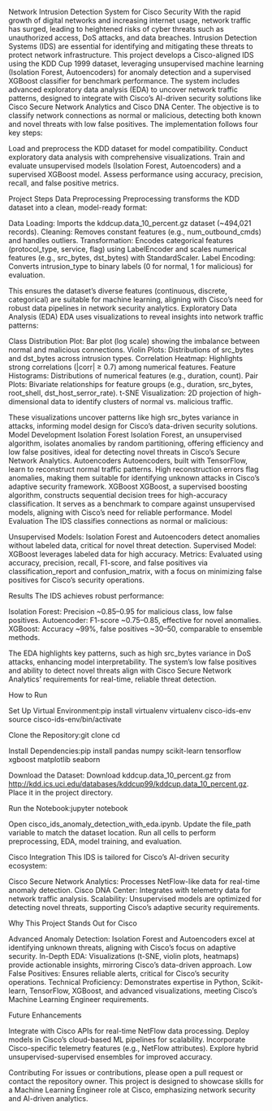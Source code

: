 Network Intrusion Detection System for Cisco Security
With the rapid growth of digital networks and increasing internet usage, network traffic has surged, leading to heightened risks of cyber threats such as unauthorized access, DoS attacks, and data breaches. Intrusion Detection Systems (IDS) are essential for identifying and mitigating these threats to protect network infrastructure. This project develops a Cisco-aligned IDS using the KDD Cup 1999 dataset, leveraging unsupervised machine learning (Isolation Forest, Autoencoders) for anomaly detection and a supervised XGBoost classifier for benchmark performance. The system includes advanced exploratory data analysis (EDA) to uncover network traffic patterns, designed to integrate with Cisco’s AI-driven security solutions like Cisco Secure Network Analytics and Cisco DNA Center.
The objective is to classify network connections as normal or malicious, detecting both known and novel threats with low false positives. The implementation follows four key steps:

Load and preprocess the KDD dataset for model compatibility.
Conduct exploratory data analysis with comprehensive visualizations.
Train and evaluate unsupervised models (Isolation Forest, Autoencoders) and a supervised XGBoost model.
Assess performance using accuracy, precision, recall, and false positive metrics.


Project Steps
Data Preprocessing
Preprocessing transforms the KDD dataset into a clean, model-ready format:

Data Loading: Imports the kddcup.data_10_percent.gz dataset (~494,021 records).
Cleaning: Removes constant features (e.g., num_outbound_cmds) and handles outliers.
Transformation: Encodes categorical features (protocol_type, service, flag) using LabelEncoder and scales numerical features (e.g., src_bytes, dst_bytes) with StandardScaler.
Label Encoding: Converts intrusion_type to binary labels (0 for normal, 1 for malicious) for evaluation.

This ensures the dataset’s diverse features (continuous, discrete, categorical) are suitable for machine learning, aligning with Cisco’s need for robust data pipelines in network security analytics.
Exploratory Data Analysis (EDA)
EDA uses visualizations to reveal insights into network traffic patterns:

Class Distribution Plot: Bar plot (log scale) showing the imbalance between normal and malicious connections.
Violin Plots: Distributions of src_bytes and dst_bytes across intrusion types.
Correlation Heatmap: Highlights strong correlations (|corr| ≥ 0.7) among numerical features.
Feature Histograms: Distributions of numerical features (e.g., duration, count).
Pair Plots: Bivariate relationships for feature groups (e.g., duration, src_bytes, root_shell, dst_host_serror_rate).
t-SNE Visualization: 2D projection of high-dimensional data to identify clusters of normal vs. malicious traffic.

These visualizations uncover patterns like high src_bytes variance in attacks, informing model design for Cisco’s data-driven security solutions.
Model Development
Isolation Forest
Isolation Forest, an unsupervised algorithm, isolates anomalies by random partitioning, offering efficiency and low false positives, ideal for detecting novel threats in Cisco’s Secure Network Analytics.
Autoencoders
Autoencoders, built with TensorFlow, learn to reconstruct normal traffic patterns. High reconstruction errors flag anomalies, making them suitable for identifying unknown attacks in Cisco’s adaptive security framework.
XGBoost
XGBoost, a supervised boosting algorithm, constructs sequential decision trees for high-accuracy classification. It serves as a benchmark to compare against unsupervised models, aligning with Cisco’s need for reliable performance.
Model Evaluation
The IDS classifies connections as normal or malicious:

Unsupervised Models: Isolation Forest and Autoencoders detect anomalies without labeled data, critical for novel threat detection.
Supervised Model: XGBoost leverages labeled data for high accuracy.
Metrics: Evaluated using accuracy, precision, recall, F1-score, and false positives via classification_report and confusion_matrix, with a focus on minimizing false positives for Cisco’s security operations.

Results
The IDS achieves robust performance:

Isolation Forest: Precision ~0.85–0.95 for malicious class, low false positives.
Autoencoder: F1-score ~0.75–0.85, effective for novel anomalies.
XGBoost: Accuracy ~99%, false positives ~30–50, comparable to ensemble methods.

The EDA highlights key patterns, such as high src_bytes variance in DoS attacks, enhancing model interpretability. The system’s low false positives and ability to detect novel threats align with Cisco Secure Network Analytics’ requirements for real-time, reliable threat detection.

How to Run

Set Up Virtual Environment:pip install virtualenv
virtualenv cisco-ids-env
source cisco-ids-env/bin/activate


Clone the Repository:git clone <your-repository-url>
cd <repository-name>


Install Dependencies:pip install pandas numpy scikit-learn tensorflow xgboost matplotlib seaborn


Download the Dataset:
Download kddcup.data_10_percent.gz from http://kdd.ics.uci.edu/databases/kddcup99/kddcup.data_10_percent.gz.
Place it in the project directory.


Run the Notebook:jupyter notebook


Open cisco_ids_anomaly_detection_with_eda.ipynb.
Update the file_path variable to match the dataset location.
Run all cells to perform preprocessing, EDA, model training, and evaluation.



Cisco Integration
This IDS is tailored for Cisco’s AI-driven security ecosystem:

Cisco Secure Network Analytics: Processes NetFlow-like data for real-time anomaly detection.
Cisco DNA Center: Integrates with telemetry data for network traffic analysis.
Scalability: Unsupervised models are optimized for detecting novel threats, supporting Cisco’s adaptive security requirements.

Why This Project Stands Out for Cisco

Advanced Anomaly Detection: Isolation Forest and Autoencoders excel at identifying unknown threats, aligning with Cisco’s focus on adaptive security.
In-Depth EDA: Visualizations (t-SNE, violin plots, heatmaps) provide actionable insights, mirroring Cisco’s data-driven approach.
Low False Positives: Ensures reliable alerts, critical for Cisco’s security operations.
Technical Proficiency: Demonstrates expertise in Python, Scikit-learn, TensorFlow, XGBoost, and advanced visualizations, meeting Cisco’s Machine Learning Engineer requirements.

Future Enhancements

Integrate with Cisco APIs for real-time NetFlow data processing.
Deploy models in Cisco’s cloud-based ML pipelines for scalability.
Incorporate Cisco-specific telemetry features (e.g., NetFlow attributes).
Explore hybrid unsupervised-supervised ensembles for improved accuracy.

Contributing
For issues or contributions, please open a pull request or contact the repository owner. This project is designed to showcase skills for a Machine Learning Engineer role at Cisco, emphasizing network security and AI-driven analytics.
